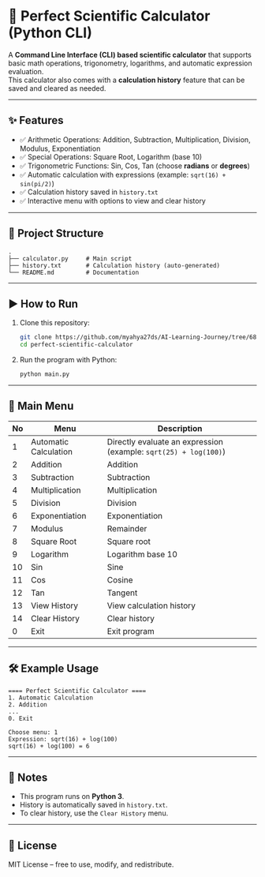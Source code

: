 # 🔢 Perfect Scientific Calculator (Python CLI)

A **Command Line Interface (CLI) based scientific calculator** that supports basic math operations, trigonometry, logarithms, and automatic expression evaluation.  
This calculator also comes with a **calculation history** feature that can be saved and cleared as needed.

---

## ✨ Features
- ✅ Arithmetic Operations: Addition, Subtraction, Multiplication, Division, Modulus, Exponentiation  
- ✅ Special Operations: Square Root, Logarithm (base 10)  
- ✅ Trigonometric Functions: Sin, Cos, Tan (choose **radians** or **degrees**)  
- ✅ Automatic calculation with expressions (example: `sqrt(16) + sin(pi/2)`)  
- ✅ Calculation history saved in `history.txt`  
- ✅ Interactive menu with options to view and clear history  

---

## 📂 Project Structure
```
.
├── calculator.py     # Main script
├── history.txt       # Calculation history (auto-generated)
└── README.md         # Documentation
```

---

## ▶️ How to Run
1. Clone this repository:
   ```bash
   git clone https://github.com/myahya27ds/AI-Learning-Journey/tree/6869458dcc4f8a0318ddc1930ae3ff0f9986c019/mini-projects/perfect-scientific-calculator
   cd perfect-scientific-calculator
   ```

2. Run the program with Python:
   ```bash
   python main.py
   ```

---

## 📖 Main Menu
| No | Menu                   | Description |
|----|------------------------|-------------|
| 1  | Automatic Calculation  | Directly evaluate an expression (example: `sqrt(25) + log(100)`) |
| 2  | Addition               | Addition |
| 3  | Subtraction            | Subtraction |
| 4  | Multiplication         | Multiplication |
| 5  | Division               | Division |
| 6  | Exponentiation         | Exponentiation |
| 7  | Modulus                | Remainder |
| 8  | Square Root            | Square root |
| 9  | Logarithm              | Logarithm base 10 |
| 10 | Sin                    | Sine |
| 11 | Cos                    | Cosine |
| 12 | Tan                    | Tangent |
| 13 | View History           | View calculation history |
| 14 | Clear History          | Clear history |
| 0  | Exit                   | Exit program |

---

## 🛠 Example Usage
```text
==== Perfect Scientific Calculator ====
1. Automatic Calculation
2. Addition
...
0. Exit

Choose menu: 1
Expression: sqrt(16) + log(100)
sqrt(16) + log(100) = 6
```

---

## 📝 Notes
- This program runs on **Python 3**.
- History is automatically saved in `history.txt`.
- To clear history, use the `Clear History` menu.

---

## 📜 License
MIT License – free to use, modify, and redistribute.
